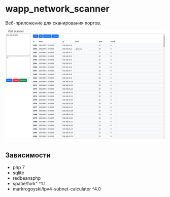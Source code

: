 # wapp_network_scanner

Веб-приложение для сканирования портов.

![](./images/screenshot_01.png)

## Зависимости

- php 7
- sqlite
- redbeansphp
- spatie/fork" ^1.1 
- markrogoyski/ipv4-subnet-calculator ^4.0